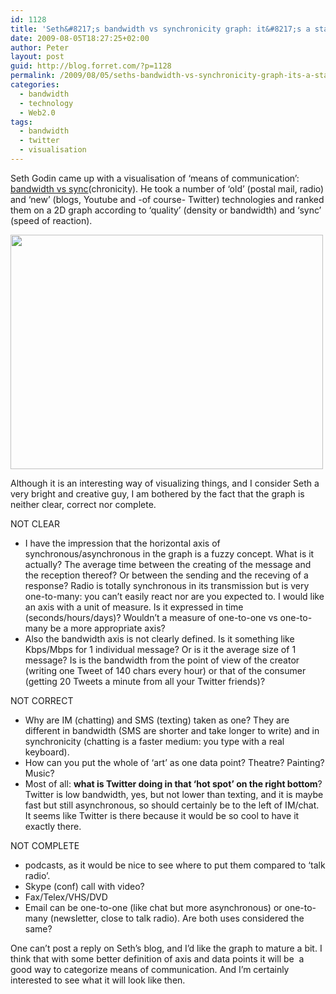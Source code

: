 ```yaml
---
id: 1128
title: 'Seth&#8217;s bandwidth vs synchronicity graph: it&#8217;s a start'
date: 2009-08-05T18:27:25+02:00
author: Peter
layout: post
guid: http://blog.forret.com/?p=1128
permalink: /2009/08/05/seths-bandwidth-vs-synchronicity-graph-its-a-start/
categories:
  - bandwidth
  - technology
  - Web2.0
tags:
  - bandwidth
  - twitter
  - visualisation
---
```

Seth Godin came up with a visualisation of &#8216;means of communication&#8217;: [bandwidth vs sync](http://sethgodin.typepad.com/seths_blog/2009/08/the-bandwidth-sync-correlation-thats-worth-thinking-about.html)(chronicity). He took a number of &#8216;old&#8217; (postal mail, radio) and &#8216;new&#8217; (blogs, Youtube and -of course- Twitter) technologies and ranked them on a 2D graph according to &#8216;quality&#8217; (density or bandwidth) and &#8216;sync&#8217; (speed of reaction).

[<img loading="lazy" class="alignnone" src="http://sethgodin.typepad.com/.a/6a00d83451b31569e2011571af92c1970b-500wi" alt="" width="500" height="375" />](http://sethgodin.typepad.com/seths_blog/2009/08/the-bandwidth-sync-correlation-thats-worth-thinking-about.html)

Although it is an interesting way of visualizing things, and I consider Seth a very bright and creative guy, I am bothered by the fact that the graph is neither clear, correct nor complete.

<!--more-->NOT CLEAR

  * I have the impression that the horizontal axis of synchronous/asynchronous in the graph is a fuzzy concept. What is it actually? The average time between the creating of the message and the reception thereof? Or between the sending and the receving of a response? Radio is totally synchronous in its transmission but is very one-to-many: you can&#8217;t easily react nor are you expected to. I would like an axis with a unit of measure. Is it expressed in time (seconds/hours/days)? Wouldn&#8217;t a measure of one-to-one vs one-to-many be a more appropriate axis?
  * Also the bandwidth axis is not clearly defined. Is it something like Kbps/Mbps for 1 individual message? Or is it the average size of 1 message? Is is the bandwidth from the point of view of the creator (writing one Tweet of 140 chars every hour) or that of the consumer (getting 20 Tweets a minute from all your Twitter friends)?

NOT CORRECT

  * Why are IM (chatting) and SMS (texting) taken as one? They are different in bandwidth (SMS are shorter and take longer to write) and in synchronicity (chatting is a faster medium: you type with a real keyboard).
  * How can you put the whole of &#8216;art&#8217; as one data point? Theatre? Painting? Music?
  * Most of all: **what is Twitter doing in that &#8216;hot spot&#8217; on the right bottom**? Twitter is low bandwidth, yes, but not lower than texting, and it is maybe fast but still asynchronous, so should certainly be to the left of IM/chat. It seems like Twitter is there because it would be so cool to have it exactly there.

NOT COMPLETE

  * podcasts, as it would be nice to see where to put them compared to &#8216;talk radio&#8217;.
  * Skype (conf) call with video?
  * Fax/Telex/VHS/DVD
  * Email can be one-to-one (like chat but more asynchronous) or one-to-many (newsletter, close to talk radio). Are both uses considered the same?

One can&#8217;t post a reply on Seth&#8217;s blog, and I&#8217;d like the graph to mature a bit. I think that with some better definition of axis and data points it will be  a good way to categorize means of communication. And I&#8217;m certainly interested to see what it will look like then.